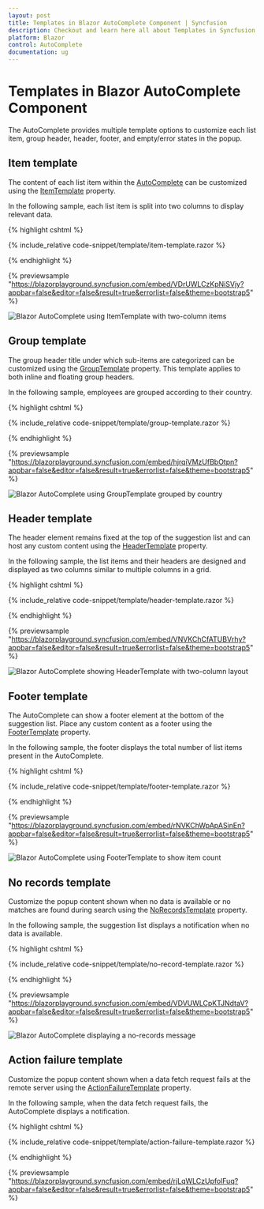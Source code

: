 ```yaml
---
layout: post
title: Templates in Blazor AutoComplete Component | Syncfusion
description: Checkout and learn here all about Templates in Syncfusion Blazor AutoComplete component and much more.
platform: Blazor
control: AutoComplete
documentation: ug
---
```


# Templates in Blazor AutoComplete Component

The AutoComplete provides multiple template options to customize each list item, group header, header, footer, and empty/error states in the popup.

## Item template

The content of each list item within the [AutoComplete](https://help.syncfusion.com/cr/blazor/Syncfusion.Blazor.DropDowns.SfAutoComplete-2.html) can be customized using the [ItemTemplate](https://help.syncfusion.com/cr/blazor/Syncfusion.Blazor.DropDowns.SfDropDownBase-1.html#Syncfusion_Blazor_DropDowns_SfDropDownBase_1_ItemTemplate) property.

In the following sample, each list item is split into two columns to display relevant data.

{% highlight cshtml %}

{% include_relative code-snippet/template/item-template.razor %}

{% endhighlight %}

{% previewsample "https://blazorplayground.syncfusion.com/embed/VDrUWLCzKpNiSVjy?appbar=false&editor=false&result=true&errorlist=false&theme=bootstrap5" %}

![Blazor AutoComplete using ItemTemplate with two-column items](./images/blazor-autocomplete-item-template.png)

## Group template

The group header title under which sub-items are categorized can be customized using the [GroupTemplate](https://help.syncfusion.com/cr/blazor/Syncfusion.Blazor.DropDowns.SfDropDownBase-1.html#Syncfusion_Blazor_DropDowns_SfDropDownBase_1_GroupTemplate) property. This template applies to both inline and floating group headers.

In the following sample, employees are grouped according to their country.

{% highlight cshtml %}

{% include_relative code-snippet/template/group-template.razor %}

{% endhighlight %}

{% previewsample "https://blazorplayground.syncfusion.com/embed/hjrqiVMzUfBbOtpn?appbar=false&editor=false&result=true&errorlist=false&theme=bootstrap5" %}

![Blazor AutoComplete using GroupTemplate grouped by country](./images/blazor-autocomplete-group-template.png)

## Header template

The header element remains fixed at the top of the suggestion list and can host any custom content using the [HeaderTemplate](https://help.syncfusion.com/cr/blazor/Syncfusion.Blazor.DropDowns.SfDropDownList-2.html#Syncfusion_Blazor_DropDowns_SfDropDownList_2_HeaderTemplate) property.

In the following sample, the list items and their headers are designed and displayed as two columns similar to multiple columns in a grid.

{% highlight cshtml %}

{% include_relative code-snippet/template/header-template.razor %}

{% endhighlight %}

{% previewsample "https://blazorplayground.syncfusion.com/embed/VNVKChCfATUBVrhy?appbar=false&editor=false&result=true&errorlist=false&theme=bootstrap5" %}

![Blazor AutoComplete showing HeaderTemplate with two-column layout](./images/blazor-autocomplete-header-template.png)

## Footer template

The AutoComplete can show a footer element at the bottom of the suggestion list. Place any custom content as a footer using the [FooterTemplate](https://help.syncfusion.com/cr/blazor/Syncfusion.Blazor.DropDowns.SfDropDownList-2.html#Syncfusion_Blazor_DropDowns_SfDropDownList_2_FooterTemplate) property.

In the following sample, the footer displays the total number of list items present in the AutoComplete.

{% highlight cshtml %}

{% include_relative code-snippet/template/footer-template.razor %}

{% endhighlight %}

{% previewsample "https://blazorplayground.syncfusion.com/embed/rNVKChWpApASinEn?appbar=false&editor=false&result=true&errorlist=false&theme=bootstrap5" %}

![Blazor AutoComplete using FooterTemplate to show item count](./images/blazor-autocomplete-footer-template.png)

## No records template

Customize the popup content shown when no data is available or no matches are found during search using the [NoRecordsTemplate](https://help.syncfusion.com/cr/blazor/Syncfusion.Blazor.DropDowns.SfDropDownBase-1.html#Syncfusion_Blazor_DropDowns_SfDropDownBase_1_NoRecordsTemplate) property.

In the following sample, the suggestion list displays a notification when no data is available.

{% highlight cshtml %}

{% include_relative code-snippet/template/no-record-template.razor %}

{% endhighlight %}

{% previewsample "https://blazorplayground.syncfusion.com/embed/VDVUWLCpKTJNdtaV?appbar=false&editor=false&result=true&errorlist=false&theme=bootstrap5" %}

![Blazor AutoComplete displaying a no-records message](./images/blazor-autocomplete-without-data.png)

## Action failure template

Customize the popup content shown when a data fetch request fails at the remote server using the [ActionFailureTemplate](https://help.syncfusion.com/cr/blazor/Syncfusion.Blazor.DropDowns.SfDropDownBase-1.html#Syncfusion_Blazor_DropDowns_SfDropDownBase_1_ActionFailureTemplate) property.

In the following sample, when the data fetch request fails, the AutoComplete displays a notification.

{% highlight cshtml %}

{% include_relative code-snippet/template/action-failure-template.razor %}

{% endhighlight %}

{% previewsample "https://blazorplayground.syncfusion.com/embed/rjLqWLCzUpfolFuq?appbar=false&editor=false&result=true&errorlist=false&theme=bootstrap5" %}